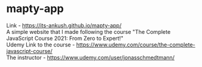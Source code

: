 # mapty-app
Link - https://its-ankush.github.io/mapty-app/ <br>
A simple website that I made following the course "The Complete JavaScript Course 2021: From Zero to Expert!"<br>
Udemy Link to the course - https://www.udemy.com/course/the-complete-javascript-course/<br>
The instructor - https://www.udemy.com/user/jonasschmedtmann/
